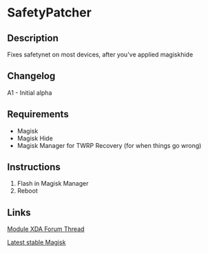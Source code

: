 # **SafetyPatcher**
## Description
Fixes safetynet on most devices, after you've applied magiskhide
## Changelog
A1 - Initial alpha
## Requirements
- Magisk
- Magisk Hide
- Magisk Manager for TWRP Recovery (for when things go wrong)
## Instructions
1. Flash in Magisk Manager
2. Reboot
## Links
[Module XDA Forum Thread](https://forum.xda-developers.com/apps/magisk/module-safetypatcher-t3809879 "Module official XDA thread")

[Latest stable Magisk](http://www.tiny.cc/latestmagisk)

